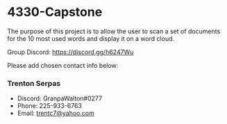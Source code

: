 # 4330-Capstone
The purpose of this project is to allow the user to scan a set of documents for the 10 most used words and display it on a word cloud.

Group Discord: https://discord.gg/h6247Wu

Please add chosen contact info below:

### Trenton Serpas
* Discord: GranpaWalton#0277
* Phone: 225-933-6763
* Email: trentc7@yahoo.com
